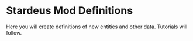 # Stardeus Mod Definitions

Here you will create definitions of new entities and other data. Tutorials will
follow.